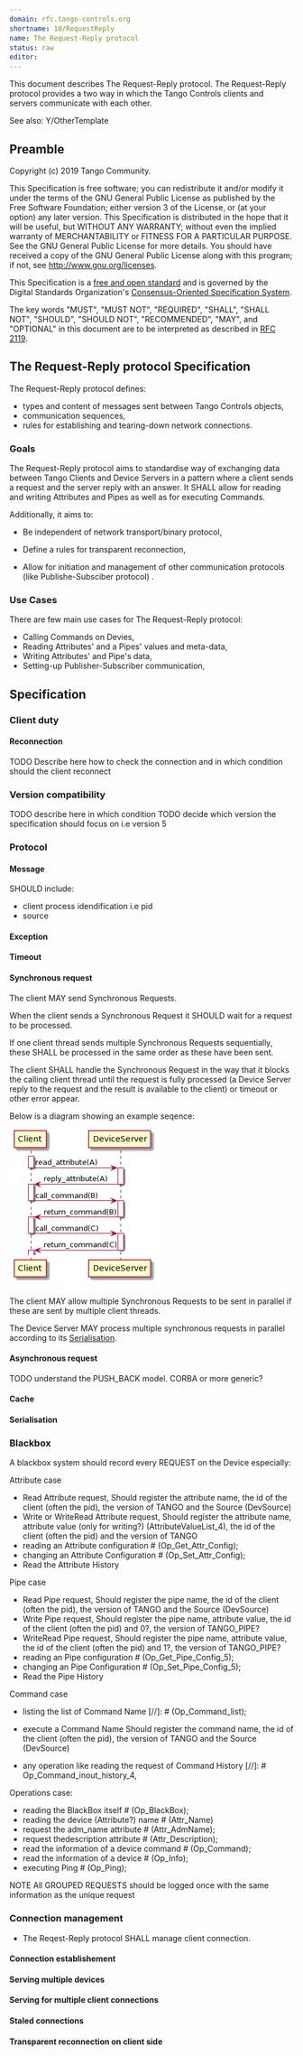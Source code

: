 ```yaml
---
domain: rfc.tango-controls.org
shortname: 10/RequestReply
name: The Request-Reply protocol
status: raw
editor: 
---
```


This document describes The Request-Reply protocol. The Request-Reply protocol provides a two way in which the Tango 
Controls clients and servers communicate with each other.

See also: Y/OtherTemplate

## Preamble

Copyright (c) 2019 Tango Community.

This Specification is free software; you can redistribute it and/or modify it under the terms of the GNU General Public 
License as published by the Free Software Foundation; either version 3 of the License, or (at your option) any later 
version. This Specification is distributed in the hope that it will be useful, but WITHOUT ANY WARRANTY;
without even the implied warranty of MERCHANTABILITY or FITNESS FOR A PARTICULAR PURPOSE. See the GNU General Public 
License for more details. You should have received a copy of the GNU General Public License along with this program; 
if not, see <http://www.gnu.org/licenses>.

This Specification is a [free and open standard](http://www.digistan.org/open-standard:definition) and is governed by 
the Digital Standards Organization's [Consensus-Oriented Specification System](http://www.digistan.org/spec:1/COSS).

The key words "MUST", "MUST NOT", "REQUIRED", "SHALL", "SHALL NOT", "SHOULD", "SHOULD NOT", "RECOMMENDED", "MAY", 
and "OPTIONAL" in this document are to be interpreted as described in [RFC 2119](http://tools.ietf.org/html/rfc2119).

## The Request-Reply protocol Specification

The Request-Reply protocol defines:
* types and content of messages sent between Tango Controls objects,
* communication sequences,
* rules for establishing and tearing-down network connections.

### Goals

The Request-Reply protocol aims to standardise way of exchanging data between Tango Clients and Device Servers in 
a pattern where a client sends a request and the server reply with an answer. It SHALL allow for reading and writing 
Attributes and Pipes as well as for executing Commands.

Additionally, it aims to:

* Be independent of network transport/binary protocol,

* Define a rules for transparent reconnection,

* Allow for initiation and management of other communication protocols (like Publishe-Subsciber protocol) .

### Use Cases

There are few main use cases for The Request-Reply protocol:

* Calling Commands on Devies,
* Reading Attributes' and a Pipes' values and meta-data,
* Writing Attributes' and Pipe's data,
* Setting-up Publisher-Subscriber communication,

## Specification

### Client duty
#### Reconnection
TODO Describe here how to check the connection and in which condition should the client reconnect

### Version compatibility
TODO describe here in which condition
TODO decide which version the specification should focus on i.e version 5

### Protocol
#### Message
SHOULD include:
* client process idendification i.e pid
* source

#### Exception

#### Timeout
#### Synchronous request

The client MAY send Synchronous Requests. 

When the client sends a Synchronous Request it SHOULD wait for a request to be processed.

If one client thread sends multiple Synchronous Requests sequentially, these SHALL be processed in the same order as these have been sent.

The client SHALL handle the Synchronous Request in the way that it blocks the calling client 
thread until the request is fully processed (a Device Server reply to the request and the result is 
available to the client) or timeout or other error appear.

Below is a diagram showing an example seqence: 

![Synchronous Call diagram](synchronous-call.png)

The client MAY allow multiple Synchronous Requests to be sent in parallel if these are sent by multiple client threads.

The Device Server MAY process multiple synchronous requests in parallel according to its [Serialisation](Serialisation).


#### Asynchronous request
TODO understand the PUSH_BACK model. CORBA or more generic?

#### Cache

#### Serialisation

### Blackbox
A blackbox system should record every REQUEST on the Device especially:

Attribute case
* Read Attribute request,
  Should register the attribute name, the id of the client (often the pid), the version of TANGO and the Source (DevSource)
* Write or WriteRead Attribute request,
  Should register the attribute name, attribute value (only for writing?) (AttributeValueList_4), the id of the client (often the pid) and the version of TANGO
* reading an Attribute configuration # (Op_Get_Attr_Config);
* changing an Attribute Configuration # (Op_Set_Attr_Config);
* Read the Attribute History 

Pipe case
* Read Pipe request,
  Should register the pipe name, the id of the client (often the pid), the version of TANGO and the Source (DevSource)
* Write Pipe request,
  Should register the pipe name, attribute value, the id of the client (often the pid) and 0?, the version of TANGO_PIPE? 
* WriteRead Pipe request,
  Should register the pipe name, attribute value, the id of the client (often the pid) and 1?, the version of TANGO_PIPE? 
* reading an Pipe configuration # (Op_Get_Pipe_Config_5);
* changing an Pipe Configuration # (Op_Set_Pipe_Config_5);
* Read the Pipe History 

Command case
* listing the list of Command Name [//]: #  (Op_Command_list);
* execute a Command Name
Should register the command name, the id of the client (often the pid), the version of TANGO and the Source (DevSource)

* any operation like reading the request of Command History [//]: #   Op_Command_inout_history_4,

Operations case:
* reading the BlackBox itself #  (Op_BlackBox);
* reading the device (Attribute?) name # (Attr_Name)
* request the adm_name attribute # (Attr_AdmName);
* request thedescription attribute # (Attr_Description);
* read the information of a device command  # (Op_Command);
* read the information of a device # (Op_Info);
* executing Ping # (Op_Ping);


NOTE All GROUPED REQUESTS should be logged once with the same information as the unique request

### Connection management

* The Reqest-Reply protocol SHALL manage client connection.

#### Connection establishement

#### Serving multiple devices 

#### Serving for multiple client connections

#### Staled connections

#### Transparent reconnection on client side
